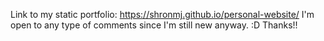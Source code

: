 Link to my static portfolio: https://shronmj.github.io/personal-website/
I'm open to any type of comments since I'm still new anyway. :D
Thanks!!
